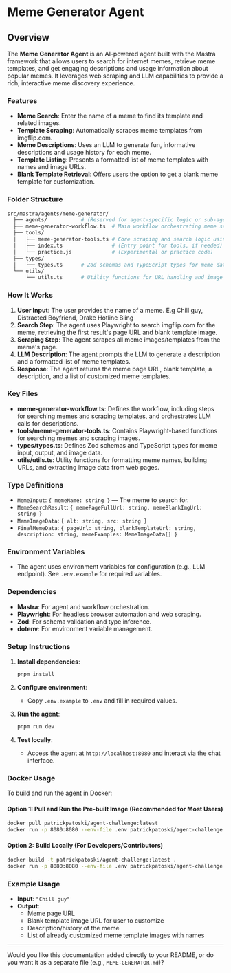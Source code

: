 
# Meme Generator Agent

## Overview

The **Meme Generator Agent** is an AI-powered agent built with the Mastra framework that allows users to search for internet memes, retrieve meme templates, and get engaging descriptions and usage information about popular memes. It leverages web scraping and LLM capabilities to provide a rich, interactive meme discovery experience.

### Features

- **Meme Search**: Enter the name of a meme to find its template and related images.
- **Template Scraping**: Automatically scrapes meme templates from imgflip.com.
- **Meme Descriptions**: Uses an LLM to generate fun, informative descriptions and usage history for each meme.
- **Template Listing**: Presents a formatted list of meme templates with names and image URLs.
- **Blank Template Retrieval**: Offers users the option to get a blank meme template for customization.

### Folder Structure

```bash
src/mastra/agents/meme-generator/
  ├── agents/           # (Reserved for agent-specific logic or sub-agents)
  ├── meme-generator-workflow.ts  # Main workflow orchestrating meme search and scraping
  ├── tools/
  │   ├── meme-generator-tools.ts # Core scraping and search logic using Playwright
  │   ├── index.ts                # (Entry point for tools, if needed)
  │   └── practice.js             # (Experimental or practice code)
  ├── types/
  │   └── types.ts      # Zod schemas and TypeScript types for meme data
  └── utils/
      └── utils.ts      # Utility functions for URL handling and image extraction
```

### How It Works

1. **User Input**: The user provides the name of a meme. E.g Chill guy, Distracted Boyfriend, Drake Hotline Bling
2. **Search Step**: The agent uses Playwright to search imgflip.com for the meme, retrieving the first result's page URL and blank template image.
3. **Scraping Step**: The agent scrapes all meme images/templates from the meme's page.
4. **LLM Description**: The agent prompts the LLM to generate a description and a formatted list of meme templates.
5. **Response**: The agent returns the meme page URL, blank template, a description, and a list of customized meme templates.

### Key Files

- **meme-generator-workflow.ts**: Defines the workflow, including steps for searching memes and scraping templates, and orchestrates LLM calls for descriptions.
- **tools/meme-generator-tools.ts**: Contains Playwright-based functions for searching memes and scraping images.
- **types/types.ts**: Defines Zod schemas and TypeScript types for meme input, output, and image data.
- **utils/utils.ts**: Utility functions for formatting meme names, building URLs, and extracting image data from web pages.

### Type Definitions

- `MemeInput`: `{ memeName: string }` — The meme to search for.
- `MemeSearchResult`: `{ memePageFullUrl: string, memeBlankImgUrl: string }`
- `MemeImageData`: `{ alt: string, src: string }`
- `FinalMemeData`: `{ pageUrl: string, blankTemplateUrl: string, description: string, memeExamples: MemeImageData[] }`

### Environment Variables

- The agent uses environment variables for configuration (e.g., LLM endpoint). See `.env.example` for required variables.

### Dependencies

- **Mastra**: For agent and workflow orchestration.
- **Playwright**: For headless browser automation and web scraping.
- **Zod**: For schema validation and type inference.
- **dotenv**: For environment variable management.

### Setup Instructions

1. **Install dependencies**:

   ```bash
   pnpm install
   ```

2. **Configure environment**:
   - Copy `.env.example` to `.env` and fill in required values.

3. **Run the agent**:

   ```bash
   pnpm run dev
   ```

4. **Test locally**:
   - Access the agent at `http://localhost:8080` and interact via the chat interface.

### Docker Usage

To build and run the agent in Docker:

#### **Option 1: Pull and Run the Pre-built Image (Recommended for Most Users)**

```sh
docker pull patrickpatoski/agent-challenge:latest
docker run -p 8080:8080 --env-file .env patrickpatoski/agent-challenge:latest
```

#### **Option 2: Build Locally (For Developers/Contributors)**

```sh
docker build -t patrickpatoski/agent-challenge:latest .
docker run -p 8080:8080 --env-file .env patrickpatoski/agent-challenge:latest
```

### Example Usage

- **Input**: `"Chill guy"`
- **Output**:  
  - Meme page URL
  - Blank template image URL for user to customize
  - Description/history of the meme
  - List of already customized meme template images with names
  
---

Would you like this documentation added directly to your README, or do you want it as a separate file (e.g., `MEME-GENERATOR.md`)?
